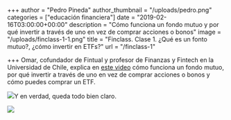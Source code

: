 +++
author = "Pedro Pineda"
author_thumbnail = "/uploads/pedro.png"
categories = ["educación financiera"]
date = "2019-02-16T03:00:00+00:00"
description = "Cómo funciona un fondo mutuo y por qué invertir a través de uno en vez de comprar acciones o bonos"
image = "/uploads/finclass-1-1.png"
title = "Finclass. Clase 1. ¿Qué es un fonto mutuo?, ¿cómo invertir en ETFs?"
url = "/finclass-1"

+++
Omar, cofundador de Fintual y profesor de Finanzas y Fintech en la Universidad de Chile, explica en [este video](https://www.youtube.com/watch?v=H9DMQKxONeI "Finclass. Clase 1.") cómo funciona un fondo mutuo, por qué invertir a través de uno en vez de comprar acciones o bonos y cómo puedes comprar un ETF.

![](/uploads/finclass-1-1.png)Y en verdad, queda todo bien claro.

![](/uploads/comentario.png)